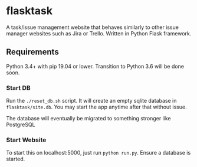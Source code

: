# flasktask

A task/issue management website that behaves similarly to other issue manager websites such as Jira or Trello. Written in Python Flask framework.

## Requirements
Python 3.4+ with pip 19.04 or lower. Transition to Python 3.6 will be done soon.

### Start DB
Run the `./reset_db.sh` script. It will create an empty sqlite database in `flasktask/site.db`. You may start the app anytime after that without issue.

The database will eventually be migrated to something stronger like PostgreSQL

### Start Website
To start this on localhost:5000, just run `python run.py`. Ensure a database is started.


